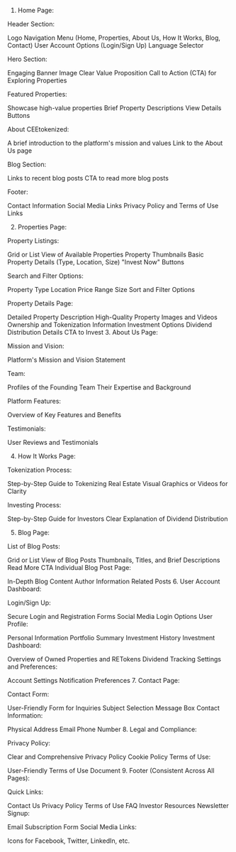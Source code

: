 1. Home Page:

Header Section:

Logo
Navigation Menu (Home, Properties, About Us, How It Works, Blog, Contact)
User Account Options (Login/Sign Up)
Language Selector


Hero Section:

Engaging Banner Image
Clear Value Proposition
Call to Action (CTA) for Exploring Properties


Featured Properties:

Showcase high-value properties
Brief Property Descriptions
View Details Buttons


About CEEtokenized:

A brief introduction to the platform's mission and values
Link to the About Us page


Blog Section:

Links to recent blog posts
CTA to read more blog posts


Footer:

Contact Information
Social Media Links
Privacy Policy and Terms of Use Links

2. Properties Page:

Property Listings:

Grid or List View of Available Properties
Property Thumbnails
Basic Property Details (Type, Location, Size)
"Invest Now" Buttons

Search and Filter Options:

Property Type
Location
Price Range
Size
Sort and Filter Options

Property Details Page:

Detailed Property Description
High-Quality Property Images and Videos
Ownership and Tokenization Information
Investment Options
Dividend Distribution Details
CTA to Invest
3. About Us Page:

Mission and Vision:

Platform's Mission and Vision Statement


Team:

Profiles of the Founding Team
Their Expertise and Background


Platform Features:

Overview of Key Features and Benefits


Testimonials:

User Reviews and Testimonials


4. How It Works Page:

Tokenization Process:

Step-by-Step Guide to Tokenizing Real Estate
Visual Graphics or Videos for Clarity

Investing Process:

Step-by-Step Guide for Investors
Clear Explanation of Dividend Distribution

5. Blog Page:

List of Blog Posts:

Grid or List View of Blog Posts
Thumbnails, Titles, and Brief Descriptions
Read More CTA
Individual Blog Post Page:

In-Depth Blog Content
Author Information
Related Posts
6. User Account Dashboard:

Login/Sign Up:

Secure Login and Registration Forms
Social Media Login Options
User Profile:

Personal Information
Portfolio Summary
Investment History
Investment Dashboard:

Overview of Owned Properties and RETokens
Dividend Tracking
Settings and Preferences:

Account Settings
Notification Preferences
7. Contact Page:

Contact Form:

User-Friendly Form for Inquiries
Subject Selection
Message Box
Contact Information:

Physical Address
Email
Phone Number
8. Legal and Compliance:

Privacy Policy:

Clear and Comprehensive Privacy Policy
Cookie Policy
Terms of Use:

User-Friendly Terms of Use Document
9. Footer (Consistent Across All Pages):

Quick Links:

Contact Us
Privacy Policy
Terms of Use
FAQ
Investor Resources
Newsletter Signup:

Email Subscription Form
Social Media Links:

Icons for Facebook, Twitter, LinkedIn, etc.